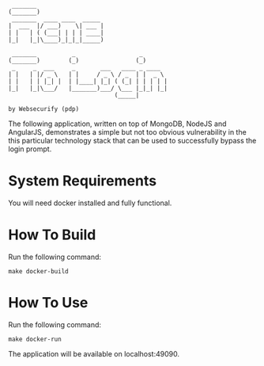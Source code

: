	
	 _______                                     
	(_______)                                    
	 _______  ____ ____  _____                   
	|  ___  |/ ___)    \| ___ |                  
	| |   | ( (___| | | | ____|                  
	|_|   |_|\____)_|_|_|_____)                  
                                             
	 _______          _                  _       
	(_______)        (_)                (_)      
	 _     _  ___     _       ___   ____ _ ____  
	| |   | |/ _ \   | |     / _ \ / _  | |  _ \ 
	| |   | | |_| |  | |____| |_| ( (_| | | | | |
	|_|   |_|\___/   |_______)___/ \___ |_|_| |_|
	                              (_____|        
	
	by Websecurify (pdp)
	

The following application, written on top of MongoDB, NodeJS and AngularJS, demonstrates a simple but not too obvious vulnerability in the this particular technology stack that can be used to successfully bypass the login prompt.

# System Requirements

You will need docker installed and fully functional.

# How To Build

Run the following command:

	make docker-build

# How To Use

Run the following command:

	make docker-run

The application will be available on localhost:49090.
